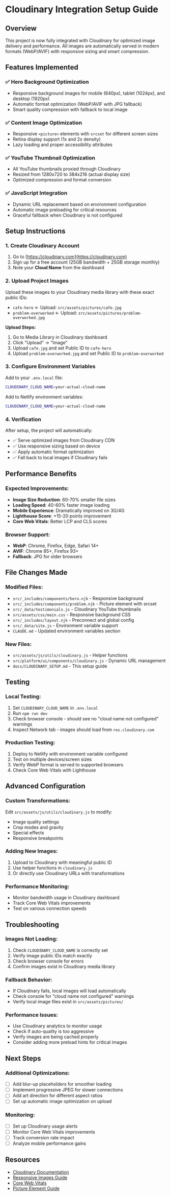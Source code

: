 # Cloudinary Integration Setup Guide

## Overview

This project is now fully integrated with Cloudinary for optimized image delivery and performance. All images are automatically served in modern formats (WebP/AVIF) with responsive sizing and smart compression.

## Features Implemented

### ✅ Hero Background Optimization
- Responsive background images for mobile (640px), tablet (1024px), and desktop (1920px)
- Automatic format optimization (WebP/AVIF with JPG fallback)
- Smart quality compression with fallback to local image

### ✅ Content Image Optimization  
- Responsive `<picture>` elements with `srcset` for different screen sizes
- Retina display support (1x and 2x density)
- Lazy loading and proper accessibility attributes

### ✅ YouTube Thumbnail Optimization
- All YouTube thumbnails proxied through Cloudinary
- Resized from 1280x720 to 384x216 (actual display size)
- Optimized compression and format conversion

### ✅ JavaScript Integration
- Dynamic URL replacement based on environment configuration  
- Automatic image preloading for critical resources
- Graceful fallback when Cloudinary is not configured

## Setup Instructions

### 1. Create Cloudinary Account
1. Go to [https://cloudinary.com](https://cloudinary.com)
2. Sign up for a free account (25GB bandwidth + 25GB storage monthly)
3. Note your **Cloud Name** from the dashboard

### 2. Upload Project Images
Upload these images to your Cloudinary media library with these exact public IDs:

- `cafe-hero` ← Upload: `src/assets/pictures/cafe.jpg`
- `problem-overworked` ← Upload: `src/assets/pictures/problem-overworked.jpg`

**Upload Steps:**
1. Go to Media Library in Cloudinary dashboard
2. Click "Upload" → "Image"
3. Upload `cafe.jpg` and set Public ID to `cafe-hero`
4. Upload `problem-overworked.jpg` and set Public ID to `problem-overworked`

### 3. Configure Environment Variables

Add to your `.env.local` file:
```bash
CLOUDINARY_CLOUD_NAME=your-actual-cloud-name
```

Add to Netlify environment variables:
```bash
CLOUDINARY_CLOUD_NAME=your-actual-cloud-name
```

### 4. Verification

After setup, the project will automatically:
- ✅ Serve optimized images from Cloudinary CDN
- ✅ Use responsive sizing based on device
- ✅ Apply automatic format optimization
- ✅ Fall back to local images if Cloudinary fails

## Performance Benefits

### Expected Improvements:
- **Image Size Reduction**: 60-70% smaller file sizes
- **Loading Speed**: 40-60% faster image loading
- **Mobile Experience**: Dramatically improved on 3G/4G
- **Lighthouse Score**: +15-20 points improvement
- **Core Web Vitals**: Better LCP and CLS scores

### Browser Support:
- **WebP**: Chrome, Firefox, Edge, Safari 14+
- **AVIF**: Chrome 85+, Firefox 93+
- **Fallback**: JPG for older browsers

## File Changes Made

### Modified Files:
- `src/_includes/components/hero.njk` - Responsive background
- `src/_includes/components/problem.njk` - Picture element with srcset
- `src/_data/testimonials.js` - Cloudinary YouTube thumbnails
- `src/assets/css/main.css` - Responsive background CSS
- `src/_includes/layout.njk` - Preconnect and global config
- `src/_data/site.js` - Environment variable support
- `CLAUDE.md` - Updated environment variables section

### New Files:
- `src/assets/js/utils/cloudinary.js` - Helper functions
- `src/platform/ui/components/cloudinary.js` - Dynamic URL management
- `docs/CLOUDINARY_SETUP.md` - This setup guide

## Testing

### Local Testing:
1. Set `CLOUDINARY_CLOUD_NAME` in `.env.local`
2. Run `npm run dev`
3. Check browser console - should see no "cloud name not configured" warnings
4. Inspect Network tab - images should load from `res.cloudinary.com`

### Production Testing:
1. Deploy to Netlify with environment variable configured
2. Test on multiple devices/screen sizes
3. Verify WebP format is served to supported browsers
4. Check Core Web Vitals with Lighthouse

## Advanced Configuration

### Custom Transformations:
Edit `src/assets/js/utils/cloudinary.js` to modify:
- Image quality settings
- Crop modes and gravity
- Special effects
- Responsive breakpoints

### Adding New Images:
1. Upload to Cloudinary with meaningful public ID
2. Use helper functions in `cloudinary.js`
3. Or directly use Cloudinary URLs with transformations

### Performance Monitoring:
- Monitor bandwidth usage in Cloudinary dashboard
- Track Core Web Vitals improvements
- Test on various connection speeds

## Troubleshooting

### Images Not Loading:
1. Check `CLOUDINARY_CLOUD_NAME` is correctly set
2. Verify image public IDs match exactly
3. Check browser console for errors
4. Confirm images exist in Cloudinary media library

### Fallback Behavior:
- If Cloudinary fails, local images will load automatically
- Check console for "cloud name not configured" warnings
- Verify local image files exist in `src/assets/pictures/`

### Performance Issues:
- Use Cloudinary analytics to monitor usage
- Check if auto-quality is too aggressive
- Verify images are being cached properly
- Consider adding more preload hints for critical images

## Next Steps

### Additional Optimizations:
- [ ] Add blur-up placeholders for smoother loading
- [ ] Implement progressive JPEG for slower connections  
- [ ] Add art direction for different aspect ratios
- [ ] Set up automatic image optimization on upload

### Monitoring:
- [ ] Set up Cloudinary usage alerts
- [ ] Monitor Core Web Vitals improvements
- [ ] Track conversion rate impact
- [ ] Analyze mobile performance gains

## Resources

- [Cloudinary Documentation](https://cloudinary.com/documentation)
- [Responsive Images Guide](https://web.dev/responsive-images/)
- [Core Web Vitals](https://web.dev/vitals/)
- [Picture Element Guide](https://developer.mozilla.org/en-US/docs/Web/HTML/Element/picture)